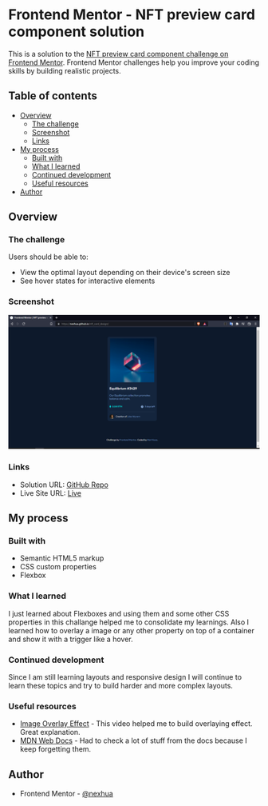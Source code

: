 # Frontend Mentor - NFT preview card component solution

This is a solution to the [NFT preview card component challenge on Frontend Mentor](https://www.frontendmentor.io/challenges/nft-preview-card-component-SbdUL_w0U). Frontend Mentor challenges help you improve your coding skills by building realistic projects. 

## Table of contents

- [Overview](#overview)
  - [The challenge](#the-challenge)
  - [Screenshot](#screenshot)
  - [Links](#links)
- [My process](#my-process)
  - [Built with](#built-with)
  - [What I learned](#what-i-learned)
  - [Continued development](#continued-development)
  - [Useful resources](#useful-resources)
- [Author](#author)

## Overview

### The challenge

Users should be able to:

- View the optimal layout depending on their device's screen size
- See hover states for interactive elements

### Screenshot

![Screenshot](https://github.com/nexhua/nft_card_design/blob/main/images/ss.png "Screenshot")

### Links

- Solution URL: [GitHub Repo](https://github.com/nexhua/nft_card_design)
- Live Site URL: [Live](https://nexhua.github.io/nft_card_design/)

## My process

### Built with

- Semantic HTML5 markup
- CSS custom properties
- Flexbox

### What I learned

I just learned about Flexboxes and using them and some other CSS properties in this challange helped me to consolidate my learnings. Also I learned how to overlay a image or any other property on top of a container and show it with a trigger like a hover.


### Continued development

Since I am still learning layouts and responsive design I will continue to learn these topics and try to build harder and more complex layouts.

### Useful resources

- [Image Overlay Effect](https://www.youtube.com/watch?v=exb2ab72Xhs) - This video helped me to build overlaying effect. Great explanation.
- [MDN Web Docs](https://developer.mozilla.org/en-US/docs/Web/CSS) - Had to check a lot of stuff from the docs because I keep forgetting them.

## Author

- Frontend Mentor - [@nexhua](https://www.frontendmentor.io/profile/nexhua)
